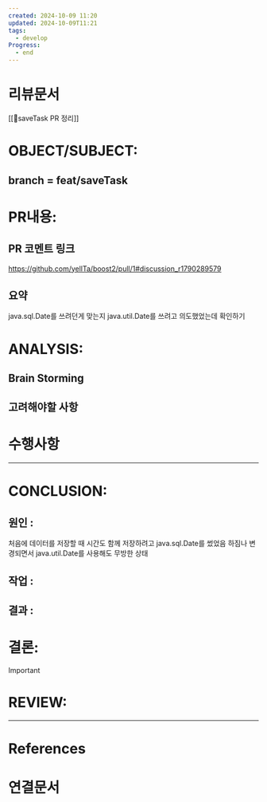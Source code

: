 ```yaml
---
created: 2024-10-09 11:20
updated: 2024-10-09T11:21
tags:
  - develop
Progress:
  - end
---
```

# 리뷰문서
[[🌳saveTask PR 정리]]
# OBJECT/SUBJECT:
## branch = feat/saveTask
# PR내용:
## PR 코멘트 링크
https://github.com/yellTa/boost2/pull/1#discussion_r1790289579
## 요약 
java.sql.Date를 쓰려던게 맞는지
java.util.Date를 쓰려고 의도했었는데 확인하기
# ANALYSIS:
## Brain Storming

## 고려해야할 사항

# 수행사항 


---
# CONCLUSION:

## 원인 :
처음에 데이터를 저장할 때 시간도 함께 저장하려고 java.sql.Date를 썼었음 하짐나 변경되면서 java.util.Date를 사용해도 무방한 상태

## 작업 :

## 결과 :

# 결론:
>[!important]
# REVIEW:


---
# References

# 연결문서
